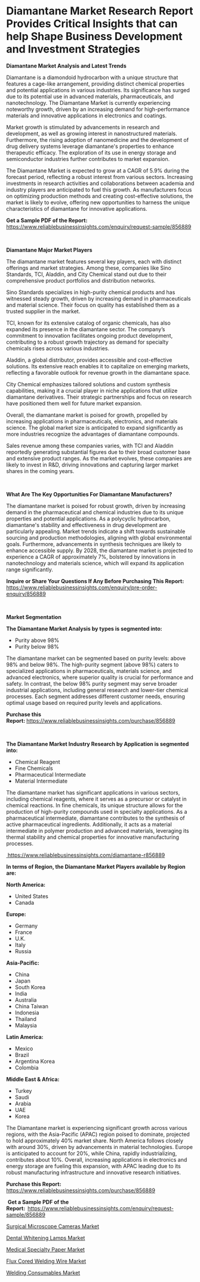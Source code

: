 <p><h1>Diamantane Market Research Report Provides Critical Insights that can help Shape Business Development and Investment Strategies</h1></p><p><strong>Diamantane Market Analysis and Latest Trends</strong></p>
<p><p>Diamantane is a diamondoid hydrocarbon with a unique structure that features a cage-like arrangement, providing distinct chemical properties and potential applications in various industries. Its significance has surged due to its potential use in advanced materials, pharmaceuticals, and nanotechnology. The Diamantane Market is currently experiencing noteworthy growth, driven by an increasing demand for high-performance materials and innovative applications in electronics and coatings.</p><p>Market growth is stimulated by advancements in research and development, as well as growing interest in nanostructured materials. Furthermore, the rising adoption of nanomedicine and the development of drug delivery systems leverage diamantane's properties to enhance therapeutic efficacy. The exploration of its use in energy storage and semiconductor industries further contributes to market expansion.</p><p>The Diamantane Market is expected to grow at a CAGR of 5.9% during the forecast period, reflecting a robust interest from various sectors. Increasing investments in research activities and collaborations between academia and industry players are anticipated to fuel this growth. As manufacturers focus on optimizing production methods and creating cost-effective solutions, the market is likely to evolve, offering new opportunities to harness the unique characteristics of diamantane for innovative applications.</p></p>
<p><strong>Get a Sample PDF of the Report:&nbsp;</strong> <a href="https://www.reliablebusinessinsights.com/enquiry/request-sample/856889?utm_campaign=41&utm_medium=2&utm_source=Github&utm_content=ia&utm_term=09112024&utm_id=diamantane">https://www.reliablebusinessinsights.com/enquiry/request-sample/856889</a></p>
<p>&nbsp;</p>
<p><strong>Diamantane Major Market Players</strong></p>
<p><p>The diamantane market features several key players, each with distinct offerings and market strategies. Among these, companies like Sino Standards, TCI, Aladdin, and City Chemical stand out due to their comprehensive product portfolios and distribution networks.</p><p>Sino Standards specializes in high-purity chemical products and has witnessed steady growth, driven by increasing demand in pharmaceuticals and material science. Their focus on quality has established them as a trusted supplier in the market.</p><p>TCI, known for its extensive catalog of organic chemicals, has also expanded its presence in the diamantane sector. The company’s commitment to innovation facilitates ongoing product development, contributing to a robust growth trajectory as demand for specialty chemicals rises across various industries.</p><p>Aladdin, a global distributor, provides accessible and cost-effective solutions. Its extensive reach enables it to capitalize on emerging markets, reflecting a favorable outlook for revenue growth in the diamantane space.</p><p>City Chemical emphasizes tailored solutions and custom synthesis capabilities, making it a crucial player in niche applications that utilize diamantane derivatives. Their strategic partnerships and focus on research have positioned them well for future market expansion.</p><p>Overall, the diamantane market is poised for growth, propelled by increasing applications in pharmaceuticals, electronics, and materials science. The global market size is anticipated to expand significantly as more industries recognize the advantages of diamantane compounds.</p><p>Sales revenue among these companies varies, with TCI and Aladdin reportedly generating substantial figures due to their broad customer base and extensive product ranges. As the market evolves, these companies are likely to invest in R&D, driving innovations and capturing larger market shares in the coming years.</p></p>
<p>&nbsp;</p>
<p><strong>What Are The Key Opportunities For Diamantane Manufacturers?</strong></p>
<p><p>The diamantane market is poised for robust growth, driven by increasing demand in the pharmaceutical and chemical industries due to its unique properties and potential applications. As a polycyclic hydrocarbon, diamantane's stability and effectiveness in drug development are particularly appealing. Market trends indicate a shift towards sustainable sourcing and production methodologies, aligning with global environmental goals. Furthermore, advancements in synthesis techniques are likely to enhance accessible supply. By 2028, the diamantane market is projected to experience a CAGR of approximately 7%, bolstered by innovations in nanotechnology and materials science, which will expand its application range significantly.</p></p>
<p><strong>Inquire or Share Your Questions If Any Before Purchasing This Report:</strong> <a href="https://www.reliablebusinessinsights.com/enquiry/pre-order-enquiry/856889?utm_campaign=41&utm_medium=2&utm_source=Github&utm_content=ia&utm_term=09112024&utm_id=diamantane">https://www.reliablebusinessinsights.com/enquiry/pre-order-enquiry/856889</a></p>
<p>&nbsp;</p>
<p><strong>Market Segmentation</strong></p>
<p><strong>The Diamantane Market Analysis by types is segmented into:</strong></p>
<p><ul><li>Purity above 98%</li><li>Purity below 98%</li></ul></p>
<p><p>The diamantane market can be segmented based on purity levels: above 98% and below 98%. The high-purity segment (above 98%) caters to specialized applications in pharmaceuticals, materials science, and advanced electronics, where superior quality is crucial for performance and safety. In contrast, the below 98% purity segment may serve broader industrial applications, including general research and lower-tier chemical processes. Each segment addresses different customer needs, ensuring optimal usage based on required purity levels and applications.</p></p>
<p><strong>Purchase this Report:&nbsp;</strong><a href="https://www.reliablebusinessinsights.com/purchase/856889?utm_campaign=41&utm_medium=2&utm_source=Github&utm_content=ia&utm_term=09112024&utm_id=diamantane">https://www.reliablebusinessinsights.com/purchase/856889</a></p>
<p>&nbsp;</p>
<p><strong>The Diamantane Market Industry Research by Application is segmented into:</strong></p>
<p><ul><li>Chemical Reagent</li><li>Fine Chemicals</li><li>Pharmaceutical Intermediate</li><li>Material Intermediate</li></ul></p>
<p><p>The diamantane market has significant applications in various sectors, including chemical reagents, where it serves as a precursor or catalyst in chemical reactions. In fine chemicals, its unique structure allows for the production of high-purity compounds used in specialty applications. As a pharmaceutical intermediate, diamantane contributes to the synthesis of active pharmaceutical ingredients. Additionally, it acts as a material intermediate in polymer production and advanced materials, leveraging its thermal stability and chemical properties for innovative manufacturing processes.</p></p>
<p><a href="https://www.reliablebusinessinsights.com/diamantane-r856889?utm_campaign=41&utm_medium=2&utm_source=Github&utm_content=ia&utm_term=09112024&utm_id=diamantane">&nbsp;https://www.reliablebusinessinsights.com/diamantane-r856889</a></p>
<p><strong>In terms of Region, the Diamantane Market Players available by Region are:</strong></p>
<p>
    <p> <strong> North America: </strong>
        <ul>
            <li>United States</li>
            <li>Canada</li>
        </ul>
        </p> 
    <p> <strong> Europe: </strong>
        <ul>
            <li>Germany</li>
            <li>France</li>
            <li>U.K.</li>
            <li>Italy</li>
            <li>Russia</li>
        </ul>
        </p> 
    <p> <strong> Asia-Pacific: </strong>
        <ul>
            <li>China</li>
            <li>Japan</li>
            <li>South Korea</li>
            <li>India</li>
            <li>Australia</li>
            <li>China Taiwan</li>
            <li>Indonesia</li>
            <li>Thailand</li>
            <li>Malaysia</li>
        </ul>
        </p> 
    <p> <strong> Latin America: </strong>
        <ul>
            <li>Mexico</li>
            <li>Brazil</li>
            <li>Argentina Korea</li>
            <li>Colombia</li>
        </ul>
        </p> 
    <p> <strong> Middle East & Africa: </strong>
        <ul>
            <li>Turkey</li>
            <li>Saudi</li>
            <li>Arabia</li>
            <li>UAE</li>
            <li>Korea</li>
        </ul>
    </p>
    </p>
<p><p>The Diamantane market is experiencing significant growth across various regions, with the Asia-Pacific (APAC) region poised to dominate, projected to hold approximately 40% market share. North America follows closely with around 30%, driven by advancements in material technologies. Europe is anticipated to account for 20%, while China, rapidly industrializing, contributes about 10%. Overall, increasing applications in electronics and energy storage are fueling this expansion, with APAC leading due to its robust manufacturing infrastructure and innovative research initiatives.</p></p>
<p><strong>Purchase this Report: </strong><a href="https://www.reliablebusinessinsights.com/purchase/856889?utm_campaign=41&utm_medium=2&utm_source=Github&utm_content=ia&utm_term=09112024&utm_id=diamantane">https://www.reliablebusinessinsights.com/purchase/856889</a></p>
<p>&nbsp;<strong>Get a Sample PDF of the Report:&nbsp;&nbsp;</strong><a href="https://www.reliablebusinessinsights.com/enquiry/request-sample/856889?utm_campaign=41&utm_medium=2&utm_source=Github&utm_content=ia&utm_term=09112024&utm_id=diamantane">https://www.reliablebusinessinsights.com/enquiry/request-sample/856889</a></p>
<p><strong></strong></p>
<p><p><a href="https://issuu.com/reportprime-2/docs/surgical-microscope-cameras-market-_2ac71508e71e00?utm_campaign=41&utm_medium=2&utm_source=Github&utm_content=ia&utm_term=09112024&utm_id=diamantane">Surgical Microscope Cameras Market</a></p><p><a href="https://issuu.com/reportprime-2/docs/dental-whitening-lamps-market-size-_eb6d4ae868851a?utm_campaign=41&utm_medium=2&utm_source=Github&utm_content=ia&utm_term=09112024&utm_id=diamantane">Dental Whitening Lamps Market</a></p><p><a href="https://issuu.com/reportprime-2/docs/medical-specialty-paper-market-size_d6f0afe579b373?utm_campaign=41&utm_medium=2&utm_source=Github&utm_content=ia&utm_term=09112024&utm_id=diamantane">Medical Specialty Paper Market</a></p><p><a href="https://github.com/WayneGriffin411/Market-Research-Report-List-1/blob/main/flux-cored-welding-wire-market.md?utm_campaign=41&utm_medium=2&utm_source=Github&utm_content=ia&utm_term=09112024&utm_id=diamantane">Flux Cored Welding Wire Market</a></p><p><a href="https://github.com/maximinauago/Market-Research-Report-List-1/blob/main/welding-consumables-market.md?utm_campaign=41&utm_medium=2&utm_source=Github&utm_content=ia&utm_term=09112024&utm_id=diamantane">Welding Consumables Market</a></p></p>